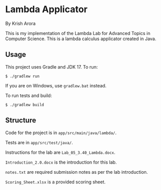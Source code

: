 # Lambda Applicator
By Krish Arora

This is my implementation of the Lambda Lab for Advanced Topics in Computer Science. This is a lambda calculus applicator created in Java.

## Usage

This project uses Gradle and JDK 17. To run:
```
$ ./gradlew run
```
If you are on Windows, use `gradlew.bat` instead.

To run tests and build:
```
$ ./gradlew build
```

## Structure
Code for the project is in `app/src/main/java/lambda/`.

Tests are in `app/src/test/java/`.

Instructions for the lab are `Lab_05_3.40_Lambda.docx`.

`Introduction_2.0.docx` is the introduction for this lab.

`notes.txt` are required submission notes as per the lab introduction.

`Scoring_Sheet.xlsx` is a provided scoring sheet.
